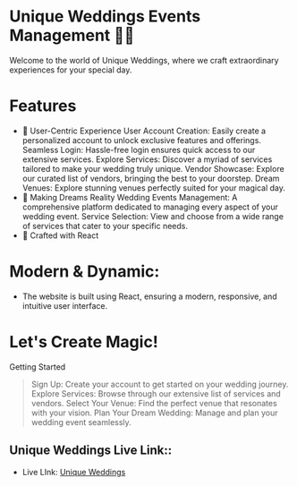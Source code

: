# Unique Weddings Events Management 🎊✨
Welcome to the world of Unique Weddings, where we craft extraordinary experiences for your special day.

# Features
* 🌟 User-Centric Experience
User Account Creation: Easily create a personalized account to unlock exclusive features and offerings.
Seamless Login: Hassle-free login ensures quick access to our extensive services.
Explore Services: Discover a myriad of services tailored to make your wedding truly unique.
Vendor Showcase: Explore our curated list of vendors, bringing the best to your doorstep.
Dream Venues: Explore stunning venues perfectly suited for your magical day.
* 💍 Making Dreams Reality
Wedding Events Management: A comprehensive platform dedicated to managing every aspect of your wedding event.
Service Selection: View and choose from a wide range of services that cater to your specific needs.
* 🎉 Crafted with React

# Modern & Dynamic: 
* The website is built using React, ensuring a modern, responsive, and intuitive user interface.

# Let's Create Magic!
Getting Started
>Sign Up: Create your account to get started on your wedding journey.
>Explore Services: Browse through our extensive list of services and vendors.
>Select Your Venue: Find the perfect venue that resonates with your vision.
>Plan Your Dream Wedding: Manage and plan your wedding event seamlessly.

## Unique Weddings Live Link::

* Live LInk: [Unique Weddings](https://unique-weddings-a9bs8-am.netlify.app/)
